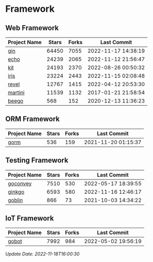 # Framework

## Web Framework
| Project Name | Stars | Forks | Last Commit |
| ------------ | ----- | ----- | ----------- |
| [gin](https://github.com/gin-gonic/gin) | 64450 | 7055 | 2022-11-17 14:38:19 |
| [echo](https://github.com/labstack/echo) | 24239 | 2065 | 2022-11-12 21:56:47 |
| [kit](https://github.com/go-kit/kit) | 24193 | 2370 | 2022-08-26 00:50:32 |
| [iris](https://github.com/kataras/iris) | 23224 | 2443 | 2022-11-15 02:08:48 |
| [revel](https://github.com/revel/revel) | 12767 | 1415 | 2022-04-12 20:53:30 |
| [martini](https://github.com/go-martini/martini) | 11539 | 1132 | 2017-01-21 21:58:54 |
| [beego](https://github.com/astaxie/beego) | 568 | 152 | 2020-12-13 11:36:23 |

## ORM Framework
| Project Name | Stars | Forks | Last Commit |
| ------------ | ----- | ----- | ----------- |
| [gorm](https://github.com/jinzhu/gorm) | 536 | 159 | 2021-11-20 01:15:37 |

## Testing Framework
| Project Name | Stars | Forks | Last Commit |
| ------------ | ----- | ----- | ----------- |
| [goconvey](https://github.com/smartystreets/goconvey) | 7510 | 530 | 2022-05-17 18:39:55 |
| [ginkgo](https://github.com/onsi/ginkgo) | 6593 | 580 | 2022-11-16 12:46:17 |
| [goblin](https://github.com/franela/goblin) | 866 | 73 | 2021-10-03 14:34:22 |

## IoT Framework
| Project Name | Stars | Forks | Last Commit |
| ------------ | ----- | ----- | ----------- |
| [gobot](https://github.com/hybridgroup/gobot) | 7992 | 984 | 2022-05-02 19:56:19 |

*Update Date: 2022-11-18T16:00:30*